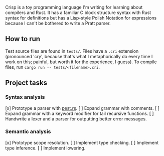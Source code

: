 Crisp is a toy programming language I'm writing for learning about compilers and Rust. It has a familiar C block structure syntax with Rust syntax for definitions but has a Lisp-style Polish Notation for expressions because I can't be bothered to write a Pratt parser.

## How to run
Test source files are found in `tests/`. Files have a `.cri` extension (pronounced 'cry', because that's what I metaphorically do every time I work on this; painful, but worth it for the experience, I guess). To compile files, run `cargo run -- tests/<filename>.cri`.

## Project tasks
### Syntax analysis
[x] Prototype a parser with [pest.rs](https://pest.rs).
[ ] Expand grammar with comments.
[ ] Expand grammar with a keyword modifier for tail recursive functions.
[ ] Handwrite a lexer and a parser for outputting better error messages.

### Semantic analysis
[x] Prototype scope resolution.
[ ] Implement type checking.
[ ] Implement type inference.
[ ] Implement lowering.
